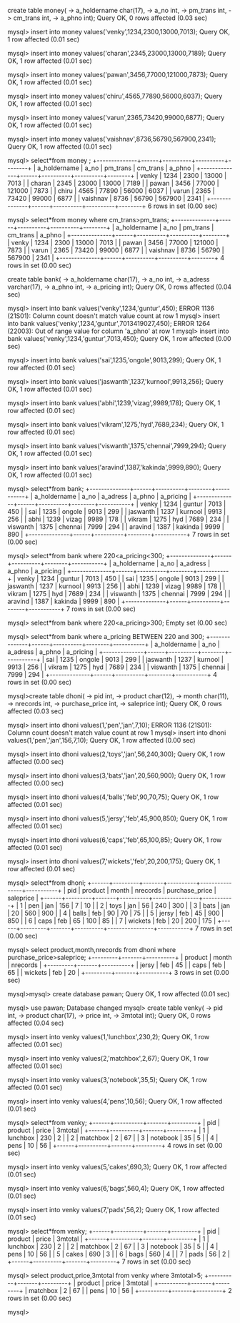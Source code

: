 create table money(
    -> a_holdername char(17),
    -> a_no int,
    -> pm_trans int,
    -> cm_trans int,
    -> a_phno int);
Query OK, 0 rows affected (0.03 sec)

mysql> insert into money values('venky',1234,2300,13000,7013);
Query OK, 1 row affected (0.01 sec)

mysql> insert into money values('charan',2345,23000,13000,7189);
Query OK, 1 row affected (0.01 sec)

mysql> insert into money values('pawan',3456,77000,121000,7873);
Query OK, 1 row affected (0.01 sec)

mysql> insert into money values('chiru',4565,77890,56000,6037);
Query OK, 1 row affected (0.01 sec)

mysql> insert into money values('varun',2365,73420,99000,6877);
Query OK, 1 row affected (0.01 sec)

mysql> insert into money values('vaishnav',8736,56790,567900,2341);
Query OK, 1 row affected (0.01 sec)

mysql> select*from money ;
+--------------+------+----------+----------+--------+
| a_holdername | a_no | pm_trans | cm_trans | a_phno |
+--------------+------+----------+----------+--------+
| venky        | 1234 |     2300 |    13000 |   7013 |
| charan       | 2345 |    23000 |    13000 |   7189 |
| pawan        | 3456 |    77000 |   121000 |   7873 |
| chiru        | 4565 |    77890 |    56000 |   6037 |
| varun        | 2365 |    73420 |    99000 |   6877 |
| vaishnav     | 8736 |    56790 |   567900 |   2341 |
+--------------+------+----------+----------+--------+
6 rows in set (0.00 sec)

mysql> select*from money where cm_trans>pm_trans;
+--------------+------+----------+----------+--------+
| a_holdername | a_no | pm_trans | cm_trans | a_phno |
+--------------+------+----------+----------+--------+
| venky        | 1234 |     2300 |    13000 |   7013 |
| pawan        | 3456 |    77000 |   121000 |   7873 |
| varun        | 2365 |    73420 |    99000 |   6877 |
| vaishnav     | 8736 |    56790 |   567900 |   2341 |
+--------------+------+----------+----------+--------+
4 rows in set (0.00 sec)

create table bank(
    -> a_holdername char(17),
    -> a_no int,
    -> a_adress varchar(17),
    -> a_phno int,
    -> a_pricing int);
Query OK, 0 rows affected (0.04 sec)

mysql> insert into bank values('venky',1234,'guntur',450);
ERROR 1136 (21S01): Column count doesn't match value count at row 1
mysql> insert into bank values('venky',1234,'guntur',7013419027,450);
ERROR 1264 (22003): Out of range value for column 'a_phno' at row 1
mysql> insert into bank values('venky',1234,'guntur',7013,450);
Query OK, 1 row affected (0.00 sec)

mysql> insert into bank values('sai',1235,'ongole',9013,299);
Query OK, 1 row affected (0.01 sec)

mysql> insert into bank values('jaswanth',1237,'kurnool',9913,256);
Query OK, 1 row affected (0.01 sec)

mysql> insert into bank values('abhi',1239,'vizag',9989,178);
Query OK, 1 row affected (0.01 sec)

mysql> insert into bank values('vikram',1275,'hyd',7689,234);
Query OK, 1 row affected (0.01 sec)

mysql> insert into bank values('viswanth',1375,'chennai',7999,294);
Query OK, 1 row affected (0.01 sec)

mysql> insert into bank values('aravind',1387,'kakinda',9999,890);
Query OK, 1 row affected (0.01 sec)

mysql> select*from bank;
+--------------+------+----------+--------+-----------+
| a_holdername | a_no | a_adress | a_phno | a_pricing |
+--------------+------+----------+--------+-----------+
| venky        | 1234 | guntur   |   7013 |       450 |
| sai          | 1235 | ongole   |   9013 |       299 |
| jaswanth     | 1237 | kurnool  |   9913 |       256 |
| abhi         | 1239 | vizag    |   9989 |       178 |
| vikram       | 1275 | hyd      |   7689 |       234 |
| viswanth     | 1375 | chennai  |   7999 |       294 |
| aravind      | 1387 | kakinda  |   9999 |       890 |
+--------------+------+----------+--------+-----------+
7 rows in set (0.00 sec)

mysql> select*from bank where 220<a_pricing<300;
+--------------+------+----------+--------+-----------+
| a_holdername | a_no | a_adress | a_phno | a_pricing |
+--------------+------+----------+--------+-----------+
| venky        | 1234 | guntur   |   7013 |       450 |
| sai          | 1235 | ongole   |   9013 |       299 |
| jaswanth     | 1237 | kurnool  |   9913 |       256 |
| abhi         | 1239 | vizag    |   9989 |       178 |
| vikram       | 1275 | hyd      |   7689 |       234 |
| viswanth     | 1375 | chennai  |   7999 |       294 |
| aravind      | 1387 | kakinda  |   9999 |       890 |
+--------------+------+----------+--------+-----------+
7 rows in set (0.00 sec)

mysql> select*from bank where 220<a_pricing>300;
Empty set (0.00 sec)

mysql> select*from bank where a_pricing BETWEEN 220 and 300;
+--------------+------+----------+--------+-----------+
| a_holdername | a_no | a_adress | a_phno | a_pricing |
+--------------+------+----------+--------+-----------+
| sai          | 1235 | ongole   |   9013 |       299 |
| jaswanth     | 1237 | kurnool  |   9913 |       256 |
| vikram       | 1275 | hyd      |   7689 |       234 |
| viswanth     | 1375 | chennai  |   7999 |       294 |
+--------------+------+----------+--------+-----------+
4 rows in set (0.00 sec)

mysql>create table dhoni(
    -> pid int,
    -> product char(12),
    -> month char(11),
    -> nrecords int,
    -> purchase_price int,
    -> saleprice int);
Query OK, 0 rows affected (0.03 sec)

mysql> insert into dhoni values(1,'pen','jan',7,10);
ERROR 1136 (21S01): Column count doesn't match value count at row 1
mysql> insert into dhoni values(1,'pen','jan',156,7,10);
Query OK, 1 row affected (0.00 sec)

mysql> insert into dhoni values(2,'toys','jan',56,240,300);
Query OK, 1 row affected (0.00 sec)

mysql> insert into dhoni values(3,'bats','jan',20,560,900);
Query OK, 1 row affected (0.00 sec)

mysql> insert into dhoni values(4,'balls','feb',90,70,75);
Query OK, 1 row affected (0.01 sec)

mysql> insert into dhoni values(5,'jersy','feb',45,900,850);
Query OK, 1 row affected (0.01 sec)

mysql> insert into dhoni values(6,'caps','feb',65,100,85);
Query OK, 1 row affected (0.01 sec)

mysql> insert into dhoni values(7,'wickets','feb',20,200,175);
Query OK, 1 row affected (0.01 sec)

mysql> select*from dhoni;
+------+---------+-------+----------+----------------+-----------+
| pid  | product | month | nrecords | purchase_price | saleprice |
+------+---------+-------+----------+----------------+-----------+
|    1 | pen     | jan   |      156 |              7 |        10 |
|    2 | toys    | jan   |       56 |            240 |       300 |
|    3 | bats    | jan   |       20 |            560 |       900 |
|    4 | balls   | feb   |       90 |             70 |        75 |
|    5 | jersy   | feb   |       45 |            900 |       850 |
|    6 | caps    | feb   |       65 |            100 |        85 |
|    7 | wickets | feb   |       20 |            200 |       175 |
+------+---------+-------+----------+----------------+-----------+
7 rows in set (0.00 sec)

mysql> select product,month,nrecords from dhoni where purchase_price>saleprice;
+---------+-------+----------+
| product | month | nrecords |
+---------+-------+----------+
| jersy   | feb   |       45 |
| caps    | feb   |       65 |
| wickets | feb   |       20 |
+---------+-------+----------+
3 rows in set (0.00 sec)

mysql>mysql> create database pawan;
Query OK, 1 row affected (0.01 sec)

mysql> use pawan;
Database changed
mysql> create table venky(
    -> pid int,
    -> product char(17),
    -> price int,
    -> 3mtotal int);
Query OK, 0 rows affected (0.04 sec)

mysql> insert into venky values(1,'lunchbox',230,2);
Query OK, 1 row affected (0.01 sec)

mysql> insert into venky values(2,'matchbox',2,67);
Query OK, 1 row affected (0.01 sec)

mysql> insert into venky values(3,'notebook',35,5);
Query OK, 1 row affected (0.01 sec)

mysql> insert into venky values(4,'pens',10,56);
Query OK, 1 row affected (0.01 sec)

mysql> select*from venky;
+------+----------+-------+---------+
| pid  | product  | price | 3mtotal |
+------+----------+-------+---------+
|    1 | lunchbox |   230 |       2 |
|    2 | matchbox |     2 |      67 |
|    3 | notebook |    35 |       5 |
|    4 | pens     |    10 |      56 |
+------+----------+-------+---------+
4 rows in set (0.00 sec)

mysql> insert into venky values(5,'cakes',690,3);
Query OK, 1 row affected (0.01 sec)

mysql> insert into venky values(6,'bags',560,4);
Query OK, 1 row affected (0.01 sec)

mysql> insert into venky values(7,'pads',56,2);
Query OK, 1 row affected (0.01 sec)

mysql> select*from venky;
+------+----------+-------+---------+
| pid  | product  | price | 3mtotal |
+------+----------+-------+---------+
|    1 | lunchbox |   230 |       2 |
|    2 | matchbox |     2 |      67 |
|    3 | notebook |    35 |       5 |
|    4 | pens     |    10 |      56 |
|    5 | cakes    |   690 |       3 |
|    6 | bags     |   560 |       4 |
|    7 | pads     |    56 |       2 |
+------+----------+-------+---------+
7 rows in set (0.00 sec)

mysql> select product,price,3mtotal from venky where 3mtotal>5;
+----------+-------+---------+
| product  | price | 3mtotal |
+----------+-------+---------+
| matchbox |     2 |      67 |
| pens     |    10 |      56 |
+----------+-------+---------+
2 rows in set (0.00 sec)

mysql>

